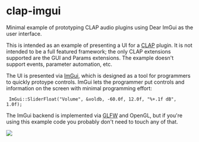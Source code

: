 # clap-imgui

Minimal example of prototyping CLAP audio plugins using Dear ImGui as the user interface.

This is intended as an example of presenting a UI for a [CLAP](https://github.com/free-audio/clap) plugin. It is not intended to be a full featured framework; the only CLAP extensions supported are the GUI and Params extensions. The example doesn't support events, parameter automation, etc.

The UI is presented via [ImGui](https://github.com/ocornut/imgui), which is designed as a tool for programmers to quickly protoype controls. ImGui lets the programmer put controls and information on the screen with minimal programming effort:

     ImGui::SliderFloat("Volume", &voldb, -60.0f, 12.0f, "%+.1f dB", 1.0f);

The ImGui backend is implemented via [GLFW](https://github.com/glfw/glfw) and OpenGL, but if you're using this example code you probably don't need to touch any of that.

![](https://github.com/schwaaa/clap-plugin/blob/main/clap_imgui_screencap.gif?raw=true)



